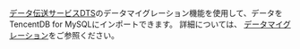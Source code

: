 [データ伝送サービスDTS](https://intl.cloud.tencent.com/document/product/571)のデータマイグレーション機能を使用して、データをTencentDB for MySQLにインポートできます。 詳細については、 <a href="https://intl.cloud.tencent.com/document/product/571/34103" target="_blank">データマイグレーション</a>をご参照ください。　　
